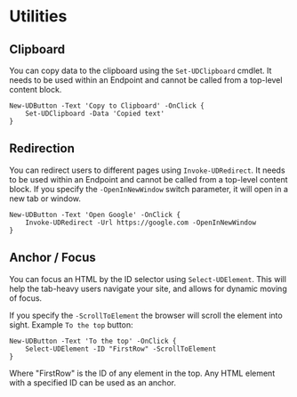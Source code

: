 # Utilities

## Clipboard

You can copy data to the clipboard using the `Set-UDClipboard` cmdlet. It needs to be used within an Endpoint and cannot be called from a top-level content block.

```text
New-UDButton -Text 'Copy to Clipboard' -OnClick {
    Set-UDClipboard -Data 'Copied text'
}
```

## Redirection

You can redirect users to different pages using `Invoke-UDRedirect`. It needs to be used within an Endpoint and cannot be called from a top-level content block. If you specify the `-OpenInNewWindow` switch parameter, it will open in a new tab or window.

```text
New-UDButton -Text 'Open Google' -OnClick {
    Invoke-UDRedirect -Url https://google.com -OpenInNewWindow
}
```

## Anchor / Focus

You can focus an HTML by the ID selector using `Select-UDElement`. This will help the tab-heavy users navigate your site, and allows for dynamic moving of focus.

If you specify the `-ScrollToElement` the browser will scroll the element into sight. Example `To the top` button:

```text
New-UDButton -Text 'To the top' -OnClick {
    Select-UDElement -ID "FirstRow" -ScrollToElement
}
```

Where "FirstRow" is the ID of any element in the top. Any HTML element with a specified ID can be used as an anchor.

